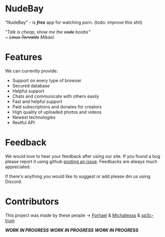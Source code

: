 # NudeBay
"NudeBay" - is ***free*** app for watching porn. (todo: improve this shit)

*"Talk is cheap, show me the ~~code~~ boobs"<br>
~ ~~Linus Torvalds~~ Mikael.*


# Features
We can currently provide:

- Support on every type of browser
- Secured database
- Helpful support 
- Chats and communicate with others easily
- Fast and helpful support 
- Paid subscriptions and donates for creators
- High quality of uploaded photos and videos
- Newest technologies
- Restful API


# Feedback
We would love to hear your feedback after using our site. If you found a bug please report it using github [posting an issue](https://github.com/Michallesss/NudeBay/issues).
Feedbacks are always much appreciated.

If there's anything you would like to suggest or add please dm us using Discord.

# Contributors
This project was made by these people -> [Forhael](https://github.com/Forhael) & [Michallesss](https://github.com/Michallesss) & [sp3c-trum](https://github.com/sp3c-trum)

<!--# ***NudeBayAPP***:
***NudeBayAPP*** is a mobile based version of our website<br>
Click [here](https://github.com/Michallesss/NudeBay) to track our progress and download the newest version of our app.-->

***WORK IN PROGRESS***
***WORK IN PROGRESS***
***WORK IN PROGRESS***
